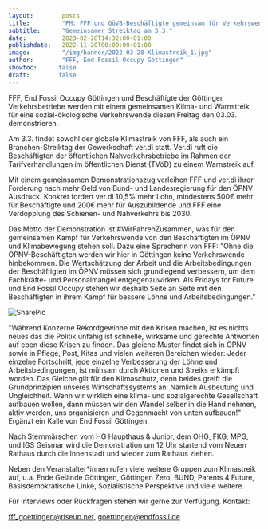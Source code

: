 ```yaml
---
layout:        posts
title:         "PM: FFF und GöVB-Beschäftigte gemeinsam für Verkehrswende"
subtitle:      "Gemeinsamer Streiktag am 3.3."
date:          2023-02-28T14:32:00+01:00
publishdate:   2022-11-20T00:00:00+01:00
image:         "/img/banner/2022-03-28-Klimastreik_1.jpg"
author:        "FFF, End Fossil Occupy Göttingen"
showtoc:      false
draft:        false
---
```



FFF, End Fossil Occupy Göttingen und Beschäftigte der Göttinger
Verkehrsbetriebe werden mit einem gemeinsamen Kilma- und Warnstreik  für
eine sozial-ökologische Verkehrswende diesen Freitag den 03.03.
demonstrieren.

Am 3.3. findet sowohl der globale Klimastreik von FFF, als auch ein
Branchen-Streiktag der Gewerkschaft ver.di statt. Ver.di ruft die
Beschäftigten der öffentlichen Nahverkehrsbetriebe im Rahmen der
Tarifverhandlungen im öffentlichen Dienst (TVöD) zu einem Warnstreik
auf.

Mit einem gemeinsamen Demonstrationszug verleihen FFF und ver.di ihrer
Forderung nach mehr Geld von Bund- und Landesregierung für den ÖPNV
Ausdruck. Konkret fordert ver.di 10,5% mehr Lohn, mindestens 500€ mehr
für Beschäftigte und 200€ mehr für Auszubildende und FFF eine
Verdopplung des Schienen- und Nahverkehrs bis 2030.

Das Motto der Demonstration ist #WirFahrenZusammen, was für den
gemeinsamen Kampf für Verkehrswende von den Beschäftigten im ÖPNV und
Klimabewegung stehen soll. Dazu eine Sprecherin von FFF: "Ohne die
ÖPNV-Beschäftigten werden wir hier in Göttingen keine Verkehrswende
hinbekommen. Die Wertschätzung der Arbeit und die Arbeitsbedingungen der
Beschäftigten im ÖPNV müssen sich grundlegend verbessern, um dem
Fachkräfte- und Personalmangel entgegenzuwirken. Als Fridays for Future
und End Fossil Occupy stehen wir deshalb Seite an Seite mit den
Beschäftigten in ihrem Kampf für bessere Löhne und Arbeitsbedingungen."

![SharePic](/img/event/2023-03-03-Sharepic_Klimastreik.png)

"Während Konzerne Rekordgewinne mit den Krisen machen, ist es nichts
neues das die Politik unfähig ist schnelle, wirksame und gerechte
Antworten auf eben diese Krisen zu finden. Das gleiche Muster findet
sich in ÖPNV sowie in Pflege, Post, Kitas und vielen weiteren Bereichen
wieder: Jeder einzelne Fortschritt, jede einzelne Verbesserung der Löhne
und Arbeitsbedingungen, ist mühsam durch Aktionen und Streiks erkämpft
worden. Das Gleiche gilt für den Klimaschutz, denn beides greift die
Grundprinzipien unseres Wirtschaftssystems an: Nämlich Ausbeutung und
Ungleichheit. Wenn wir wirklich eine klima- und sozialgerechte
Gesellschaft aufbauen wollen, dann müssen wir den Wandel selber in die
Hand nehmen, aktiv werden, uns organisieren und Gegenmacht von unten
aufbauen!" Ergänzt ein Kalle von End Fossil Göttingen.

Nach Sternmärschen vom HG Haupthaus & Junior, dem OHG, FKG, MPG, und IGS
Geismar wird die Demonstration um 12 Uhr startend vom Neuen Rathaus
durch die Innenstadt und wieder zum Rathaus ziehen.

Neben den Veranstalter*innen rufen viele weitere Gruppen zum Klimastreik
auf, u.a. Ende Gelände Göttingen, Göttingen Zero, BUND, Parents 4
Future, Basisdemokratische Linke, Sozialistische Perspektive und viele
weitere.

Für Interviews oder Rückfragen stehen wir gerne zur Verfügung.
Kontakt:

fff_goettingen@riseup.net, 
goettingen@endfossil.de

